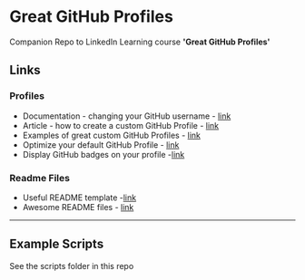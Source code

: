 # Great GitHub Profiles

Companion Repo to LinkedIn Learning course **'Great GitHub Profiles'**

## Links

### Profiles

- Documentation - changing your GitHub username - [link](https://docs.github.com/en/free-pro-team@latest/github/setting-up-and-managing-your-github-user-account/changing-your-github-username#links-to-your-previous-profile-page)
- Article - how to create a custom GitHub Profile - [link](https://towardsdatascience.com/build-a-stunning-readme-for-your-github-profile-9b80434fe5d7)
- Examples of great custom GitHub Profiles - [link](https://dev.to/diogorodrigues/creating-amazing-github-profiles-readme-5h31)
- Optimize your default GitHub Profile - [link](https://hackernoon.com/how-to-optimize-your-github-profile-9540f338b2c9)
- Display GitHub badges on your profile -[link](https://docs.github.com/en/free-pro-team@latest/github/setting-up-and-managing-your-github-profile/personalizing-your-profile#displaying-badges-on-your-profile)

### Readme Files
- Useful README template -[link](https://github.com/zalando/zalando-howto-open-source/blob/master/READMEtemplate.md#readme)
- Awesome README files - [link](https://github.com/matiassingers/awesome-readme)

---

## Example Scripts

See the scripts folder in this repo
